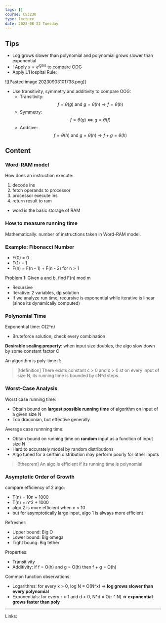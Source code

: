 ```yaml
---
tags: []
course: CS3230
type: lecture
date: 2023-08-22 Tuesday
---
```

## Tips

- Log grows slower than polynomial and polynomial grows slower than exponential
- ! Apply $x = e^{lg(x)}$ to [compare OOG](https://math.stackexchange.com/questions/1935285/order-of-growth-for-algorithms-n-logn-vs-2n)
- Apply L'Hospital Rule: 

![[Pasted image 20230903101738.png]]
- Use transitivity, symmetry and additivity to compare OOG:
	- Transitivity: $$f = \theta (g) \text{ and } g=\theta (h) \Rightarrow f = \theta (h) $$
	- Symmetry: $$f = \theta (g) \iff g = \theta (f)$$
	- Additive: $$f = \theta (h) \text{ and } g=\theta (h) \Rightarrow f + g = \theta (h) $$
## Content
### Word-RAM model

How does an instruction execute:
1. decode ins
2. fetch operands to processor
3. processor execute ins
4. return result to ram

- word is the basic storage of RAM

### How to measure running time

Mathematically: number of instructions taken in Word-RAM model.

### Example: Fibonacci Number

- F(0) = 0
- F(1) = 1
- F(n) = F(n - 1) + F(n - 2) for n > 1

Problem 1: Given a and b, find F(n) mod m
- Recursive
- Iterative: 2 variables, dp solution
- If we analyze run time, recursive is exponential while iterative is linear (since its dynamically computed)

### Polynomial Time

Exponential time: O(2^n)
- Bruteforce solution, check every combination

**Desirable scaling property**: when input size doubles, the algo slow down by some constant factor C

An algorithm is poly-time if:

>[!definition]
> There exists constant c > 0 and d > 0 st on every input of size N, its running time is bounded by cN^d steps.

### Worst-Case Analysis

Worst case running time:
- Obtain bound on **largest possible running time** of algorithm on input of a given size N
- Too draconian, but effective generally

Average case runnning time:
- Obtain bound on running time on **random** input as a function of input size N
- Hard to accurately model by random distributions
- Algo tuned for a certain distribution may perform poorly for other inputs

> [!theorem]
> An algo is efficient if its running time is polynomial
### Asymptotic Order of Growth

compare efficiency of 2 algo:
- T(n) = 10n + 1000
- T(n) = n^2 + 1000
- algo 2 is more efficient when n < 10
- but for asymptotically large input, algo 1 is always more efficient

Refresher:
- Upper bound: Big O
- Lower bound: Big omega
- Tight boung: Big tether

Properties:
- Transitivity
- Additivity: if f = O(h) and g = O(h) then f + g = O(h)


Common function observations:
- Logarithms: for every x > 0, log N = O(N^x) => **log grows slower than every polynomial**
- Exponentials: for every r > 1 and d > 0, N^d = O(r ^ N) => **exponential grows faster than poly**







---
Links:
